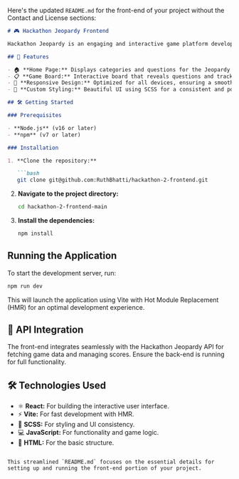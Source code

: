 Here's the updated `README.md` for the front-end of your project without the Contact and License sections:

```markdown
# 🎮 Hackathon Jeopardy Frontend

Hackathon Jeopardy is an engaging and interactive game platform developed using React, SCSS, JavaScript, and HTML. This platform offers a seamless and responsive user experience, allowing users to enjoy the Jeopardy game across various devices.

## 🚀 Features

- 🏠 **Home Page:** Displays categories and questions for the Jeopardy game.
- 📋 **Game Board:** Interactive board that reveals questions and tracks scores.
- 📱 **Responsive Design:** Optimized for all devices, ensuring a smooth gameplay experience.
- 🎨 **Custom Styling:** Beautiful UI using SCSS for a consistent and polished look.

## 🛠️ Getting Started

### Prerequisites

- **Node.js** (v16 or later)
- **npm** (v7 or later)

### Installation

1. **Clone the repository:**

   ```bash
   git clone git@github.com:RuthBhatti/hackathon-2-frontend.git
   ```

2. **Navigate to the project directory:**

   ```bash
   cd hackathon-2-frontend-main
   ```

3. **Install the dependencies:**

   ```bash
   npm install
   ```

## Running the Application

To start the development server, run:

```bash
npm run dev
```

This will launch the application using Vite with Hot Module Replacement (HMR) for an optimal development experience.

## 🔗 API Integration

The front-end integrates seamlessly with the Hackathon Jeopardy API for fetching game data and managing scores. Ensure the back-end is running for full functionality.

## 🛠️ Technologies Used

- ⚛️ **React:** For building the interactive user interface.
- ⚡ **Vite:** For fast development with HMR.
- 🎨 **SCSS:** For styling and UI consistency.
- 💻 **JavaScript:** For functionality and game logic.
- 📝 **HTML:** For the basic structure.
```

This streamlined `README.md` focuses on the essential details for setting up and running the front-end portion of your project.